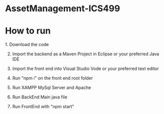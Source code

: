 # AssetManagement-ICS499
 

<h1>How to run</h1>
1. Download the code


2. Import the backend as a Maven Project in Eclipse or your preferred Java IDE


3. Import the front end into Visual Studio Vode or your preferred text editor


4. Run "npm i" on the front end root folder


5. Run XAMPP MySql Server and Apache


6. Run BackEnd Main java file


7. Run FrontEnd with "npm start"
